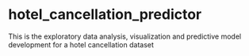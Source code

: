 # hotel_cancellation_predictor
This is the exploratory data analysis, visualization and predictive model development for a hotel cancellation dataset  

